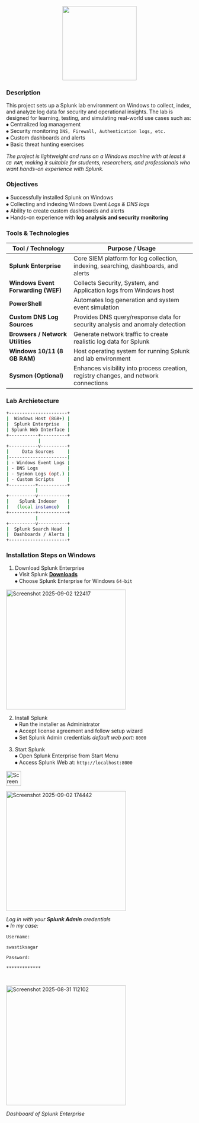 <div align="middle">
<img height="200" src="https://i.postimg.cc/g0Jm8rsp/Copy-of-s-Block.png" />
</div>

<div align="left"><h3>Description</h3></div>

This project sets up a Splunk lab environment on Windows to collect, index, and analyze log data for security and operational insights. The lab is designed for learning, testing, and simulating real-world use cases such as:<br>
⦁ Centralized log management<br>
⦁ Security monitoring `DNS, Firewall, Authentication logs, etc.`<br>
⦁ Custom dashboards and alerts<br>
⦁ Basic threat hunting exercises<br>

*The project is lightweight and runs on a Windows machine with at least `8 GB RAM`, making it suitable for students, researchers, and professionals who want hands-on experience with Splunk.*<br>

<div align="left"> <h3>Objectives</h3></div>

⦁ Successfully installed Splunk on Windows<br>
⦁ Collecting and indexing Windows Event *Logs & DNS logs*<br>
⦁ Ability to create custom dashboards and alerts<br>
⦁ Hands-on experience with **log analysis and security monitoring**<br>

<div align="left"> <h3>Tools & Technologies</h3></div>

| Tool / Technology        | Purpose / Usage                                                                 |
|---------------------------|---------------------------------------------------------------------------------|
| **Splunk Enterprise**     | Core SIEM platform for log collection, indexing, searching, dashboards, and alerts |
| **Windows Event Forwarding (WEF)** | Collects Security, System, and Application logs from Windows host        |
| **PowerShell**            | Automates log generation and system event simulation                             |
| **Custom DNS Log Sources**| Provides DNS query/response data for security analysis and anomaly detection     |
| **Browsers / Network Utilities** | Generate network traffic to create realistic log data for Splunk          |
| **Windows 10/11 (8 GB RAM)** | Host operating system for running Splunk and lab environment                  |
| **Sysmon (Optional)**     | Enhances visibility into process creation, registry changes, and network connections |

<div align="left"> <h3>Lab Archietecture</h3></div>

```bash
+----------------------+
|  Windows Host (8GB+) |
|  Splunk Enterprise   |
| Splunk Web Interface |
+-----------+----------+
            |
+-----------v----------+
|     Data Sources     |
|----------------------|
| - Windows Event Logs |
| - DNS Logs           |
| - Sysmon Logs (opt.) |
| - Custom Scripts     |
+----------+-----------+
           |
+----------v-----------+
|    Splunk Indexer    |
|   (local instance)   |
+----------+-----------+
           |
+----------v-----------+
|  Splunk Search Head  |
|  Dashboards / Alerts |
+----------------------+
```

<div align="left"> <h3>Installation Steps on Windows</h3></div>

1. Download Splunk Enterprise<br>
⦁ Visit Splunk [**Downloads**](https://www.splunk.com/en_us/download/splunk-enterprise.html)<br>
⦁ Choose Splunk Enterprise for Windows `64-bit`<br>

<img width="" height="323" alt="Screenshot 2025-09-02 122417" src="https://github.com/user-attachments/assets/85b2bbfa-3b88-4c71-a1a0-cbc7519344a8" /><br>

2. Install Splunk<br>
⦁ Run the installer as Administrator<br>
⦁ Accept license agreement and follow setup wizard<br>
⦁ Set Splunk Admin credentials *default web port:* `8000`<br>

3. Start Splunk<br>
⦁ Open Splunk Enterprise from Start Menu<br>
⦁ Access Splunk Web at: `http://localhost:8000`<br>

<img width="" height="40" alt="Screenshot 2025-09-02 122612" src="https://github.com/user-attachments/assets/620e0895-baea-4ca0-84de-25b53d61c416" /><br>

<img width="" height="323" alt="Screenshot 2025-09-02 174442" src="https://github.com/user-attachments/assets/53d01ad6-0139-4ee9-91f5-714a05320222" /><br>

*Log in with your **Splunk Admin** credentials*<br>
⦁ *In my case:*<br>

`Username:`
```
swastiksagar
```
`Password:`
```
*************
```
#
<img width="" height="323" alt="Screenshot 2025-08-31 112102" src="https://github.com/user-attachments/assets/1e9dbb4d-6d6b-40b9-b23f-ef4b92adcf59" /><br>

*Dashboard of Splunk Enterprise*
